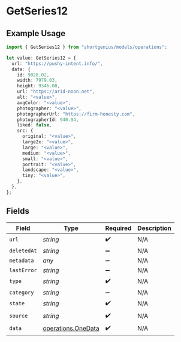 # GetSeries12

## Example Usage

```typescript
import { GetSeries12 } from "shortgenius/models/operations";

let value: GetSeries12 = {
  url: "https://pushy-intent.info/",
  data: {
    id: 9028.02,
    width: 7979.03,
    height: 9346.08,
    url: "https://arid-noon.net",
    alt: "<value>",
    avgColor: "<value>",
    photographer: "<value>",
    photographerUrl: "https://firm-honesty.com",
    photographerId: 940.94,
    liked: false,
    src: {
      original: "<value>",
      large2x: "<value>",
      large: "<value>",
      medium: "<value>",
      small: "<value>",
      portrait: "<value>",
      landscape: "<value>",
      tiny: "<value>",
    },
  },
};
```

## Fields

| Field                                                    | Type                                                     | Required                                                 | Description                                              |
| -------------------------------------------------------- | -------------------------------------------------------- | -------------------------------------------------------- | -------------------------------------------------------- |
| `url`                                                    | *string*                                                 | :heavy_check_mark:                                       | N/A                                                      |
| `deletedAt`                                              | *string*                                                 | :heavy_minus_sign:                                       | N/A                                                      |
| `metadata`                                               | *any*                                                    | :heavy_minus_sign:                                       | N/A                                                      |
| `lastError`                                              | *string*                                                 | :heavy_minus_sign:                                       | N/A                                                      |
| `type`                                                   | *string*                                                 | :heavy_check_mark:                                       | N/A                                                      |
| `category`                                               | *string*                                                 | :heavy_minus_sign:                                       | N/A                                                      |
| `state`                                                  | *string*                                                 | :heavy_check_mark:                                       | N/A                                                      |
| `source`                                                 | *string*                                                 | :heavy_check_mark:                                       | N/A                                                      |
| `data`                                                   | [operations.OneData](../../models/operations/onedata.md) | :heavy_check_mark:                                       | N/A                                                      |